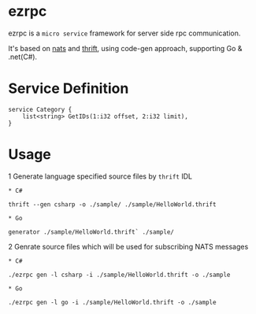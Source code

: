 # ezrpc

ezrpc is a `micro service` framework for server side rpc communication.

It's based on [nats](http://nats.io/) and [thrift](https://github.com/samuel/go-thrift), using code-gen approach, supporting Go & .net(C#).

# Service Definition

```thrift
service Category {
	list<string> GetIDs(1:i32 offset, 2:i32 limit),
}
```

# Usage

1 Generate language specified source files by `thrift` IDL

	* C#

	thrift --gen csharp -o ./sample/ ./sample/HelloWorld.thrift

	* Go

	generator ./sample/HelloWorld.thrift` ./sample/

2 Genrate source files which will be used for subscribing NATS messages

	* C#

	./ezrpc gen -l csharp -i ./sample/HelloWorld.thrift -o ./sample

	* Go

	./ezrpc gen -l go -i ./sample/HelloWorld.thrift -o ./sample
